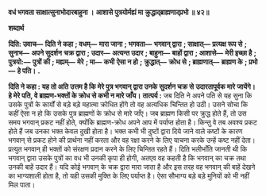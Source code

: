 **वधं भगवता साक्षात्सुनाभोदारबाहुना ।** **आशासे पुत्रयोर्मह्यं मा क्रुद्धाद्ब्राह्मणाद्प्रभो ॥ ४२॥** 

**शब्दार्थ** 

**दिति: उवाच—** **दिति ने कहा** **; वधम्—** **मारा जाना** **; भगवता—** **भगवान् द्वारा** **; साक्षात्—** **प्रत्यक्ष रूप से** **; सुनाभ—** **अपने सुदर्शन** **चक्र द्वारा** **; उदार—** **अत्यन्त उदार** **; बाहुना—** **बाहों द्वारा** **; आशासे—** **मेरी इच्छा है** **; पुत्रयो:—** **पुत्रों की** **; मह्यम्—** **मेरे** **; मा—** **कभी** **ऐसा न हो** **; क्रुद्धात्—** **क्रोध से** **; ब्राह्मणात्—** **ब्राह्मण के** **; प्रभो—** **हे पति।** **.** 

**दिति ने कहा : यह तो अति उत्तम है कि मेरे पुत्र भगवान् द्वारा उनके सुदर्शन चक्र से** **उदारतापूर्वक मारे जायेंगे। हे मेरे पति, वे ब्राह्मण-भक्तों के क्रोध से कभी न मारे जाँय।** **तात्पर्य :** जब दिति ने अपने पति से यह सुना कि उसके पुत्रों के कार्यों से बड़े बड़े महात्मा क्रोधित होंगे तो वह अत्यधिक चिन्तित हो उठी। उसने सोचा कि कहीं ऐसा न हो कि उसके पुत्र ब्राह्मणों के क्रोध से मारे जाँए। जब ब्राह्मण किसी पर क्रुद्ध होते हैं, तो उस समय भगवान् प्रकट नहीं होते, क्योंकि ब्राह्मण-क्रोध अपने आप में पर्याप्त होता है। किन्तु वे तब अवश्य प्रकट होते हैं जब उनका भक्त केवल दुखी होता है। भक्त कभी भी दुष्टों द्वारा दिये जाने वाले कष्टों के कारण भगवान् से प्रकट होने की प्रार्थना नहीं करता और वह रक्षा करने के लिए याचना करके उन्हें कष्ट नहीं देता। प्रत्युत भगवान् ही भक्तों को संरक्षण प्रदान करने के लिए चिन्तित रहते हैं। दिति भलीभाँति जानती थी कि भगवान् द्वारा उसके पुत्रों का वध भी उनकी कृपा ही होगी, अतएव वह कहती है कि भगवान् का चक्र तथा उनकी बाहें उदार हैं। यदि कोई भगवान् के चक्र द्वारा मारा जाता है और इस तरह वह भगवान् की बाहें देखने का भाग्यशाली होता है, तो यही उसकी मुक्ति के लिए पर्याप्त है। ऐसा सौभाग्य बड़े बड़े मुनियों को भी नहीं मिल पाता।  